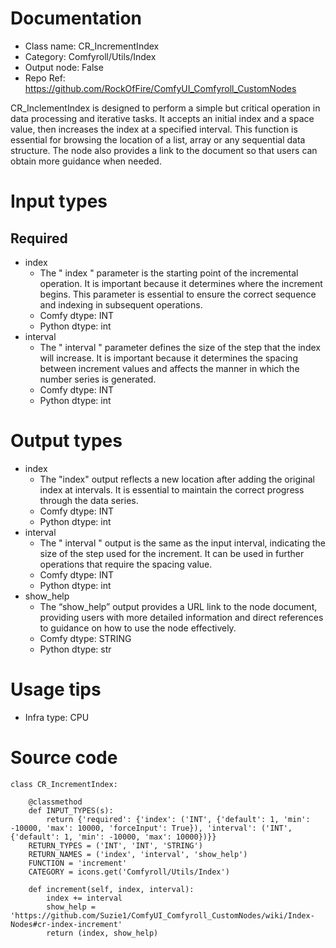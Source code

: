 # Documentation
- Class name: CR_IncrementIndex
- Category: Comfyroll/Utils/Index
- Output node: False
- Repo Ref: https://github.com/RockOfFire/ComfyUI_Comfyroll_CustomNodes

CR_InclementIndex is designed to perform a simple but critical operation in data processing and iterative tasks. It accepts an initial index and a space value, then increases the index at a specified interval. This function is essential for browsing the location of a list, array or any sequential data structure. The node also provides a link to the document so that users can obtain more guidance when needed.

# Input types
## Required
- index
    - The " index " parameter is the starting point of the incremental operation. It is important because it determines where the increment begins. This parameter is essential to ensure the correct sequence and indexing in subsequent operations.
    - Comfy dtype: INT
    - Python dtype: int
- interval
    - The " interval " parameter defines the size of the step that the index will increase. It is important because it determines the spacing between increment values and affects the manner in which the number series is generated.
    - Comfy dtype: INT
    - Python dtype: int

# Output types
- index
    - The "index" output reflects a new location after adding the original index at intervals. It is essential to maintain the correct progress through the data series.
    - Comfy dtype: INT
    - Python dtype: int
- interval
    - The " interval " output is the same as the input interval, indicating the size of the step used for the increment. It can be used in further operations that require the spacing value.
    - Comfy dtype: INT
    - Python dtype: int
- show_help
    - The “show_help” output provides a URL link to the node document, providing users with more detailed information and direct references to guidance on how to use the node effectively.
    - Comfy dtype: STRING
    - Python dtype: str

# Usage tips
- Infra type: CPU

# Source code
```
class CR_IncrementIndex:

    @classmethod
    def INPUT_TYPES(s):
        return {'required': {'index': ('INT', {'default': 1, 'min': -10000, 'max': 10000, 'forceInput': True}), 'interval': ('INT', {'default': 1, 'min': -10000, 'max': 10000})}}
    RETURN_TYPES = ('INT', 'INT', 'STRING')
    RETURN_NAMES = ('index', 'interval', 'show_help')
    FUNCTION = 'increment'
    CATEGORY = icons.get('Comfyroll/Utils/Index')

    def increment(self, index, interval):
        index += interval
        show_help = 'https://github.com/Suzie1/ComfyUI_Comfyroll_CustomNodes/wiki/Index-Nodes#cr-index-increment'
        return (index, show_help)
```